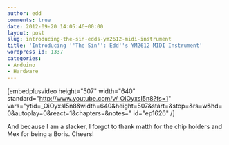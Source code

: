 ```yaml
---
author: edd
comments: true
date: 2012-09-20 14:05:46+00:00
layout: post
slug: introducing-the-sin-edds-ym2612-midi-instrument
title: 'Introducing ''The Sin'': Edd''s YM2612 MIDI Instrument'
wordpress_id: 1337
categories:
- Arduino
- Hardware
---
```


[embedplusvideo height="507" width="640" standard="http://www.youtube.com/v/_OiOyxsI5n8?fs=1" vars="ytid=_OiOyxsI5n8&width=640&height=507&start=&stop=&rs=w&hd=0&autoplay=0&react=1&chapters=&notes=" id="ep1626" /]

And because I am a slacker, I forgot to thank matth for the chip holders and Mex for being a Boris. Cheers!
